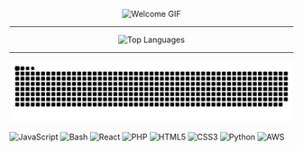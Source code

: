 <p align="center">
  <img src="https://i.giphy.com/97e6IX0kayYTK.webp" width="700" height="200" alt="Welcome GIF" />
</p>
<hr>
<div align="center">
  <img src="https://github-readme-stats.vercel.app/api/top-langs?username=Nerogativ13&layout=compact&langs_count=5&theme=dracula&hide_border=false" height="150" alt="Top Languages" />
</div>
<hr>
<p align="center">
    <img src="https://raw.githubusercontent.com/Platane/snk/output/github-contribution-grid-snake.svg" alt="Snake animation" />
</p>
<div align="left">
  <img src="https://cdn.jsdelivr.net/gh/devicons/devicon/icons/javascript/javascript-original.svg" height="30" alt="JavaScript" />
  <img src="https://cdn.jsdelivr.net/gh/devicons/devicon/icons/bash/bash-original.svg" height="30" alt="Bash" />
  <img src="https://cdn.jsdelivr.net/gh/devicons/devicon/icons/react/react-original.svg" height="30" alt="React" />
  <img src="https://cdn.jsdelivr.net/gh/devicons/devicon/icons/php/php-original.svg" height="30" alt="PHP" />
  <img src="https://cdn.jsdelivr.net/gh/devicons/devicon/icons/html5/html5-original.svg" height="30" alt="HTML5" />
  <img src="https://cdn.jsdelivr.net/gh/devicons/devicon/icons/css3/css3-original.svg" height="30" alt="CSS3" />
  <img src="https://cdn.jsdelivr.net/gh/devicons/devicon/icons/python/python-original.svg" height="30" alt="Python" />
  <img src="https://cdn.jsdelivr.net/gh/devicons/devicon/icons/amazonwebservices/amazonwebservices-original-wordmark.svg" height="30" alt="AWS" />
</div>
